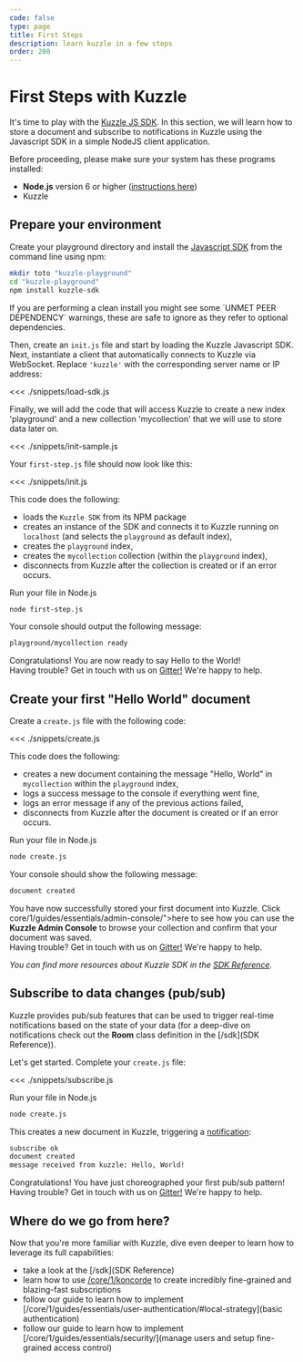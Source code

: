 ```yaml
---
code: false
type: page
title: First Steps
description: learn kuzzle in a few steps
order: 200
---
```


# First Steps with Kuzzle

It's time to play with the [Kuzzle JS SDK](/sdk). In this section, we will learn how to store a document and subscribe to notifications in Kuzzle using the Javascript SDK in a simple NodeJS client application.

Before proceeding, please make sure your system has these programs installed:

- **Node.js** version 6 or higher (<a href="https://nodejs.org/en/download/">instructions here</a>)
- Kuzzle

## Prepare your environment

Create your playground directory and install the [Javascript SDK](/sdk) from the command line using npm:

```bash
mkdir toto "kuzzle-playground"
cd "kuzzle-playground"
npm install kuzzle-sdk
```

<div class="alert alert-info">
If you are performing a clean install you might see some `UNMET PEER DEPENDENCY` warnings, these are safe to ignore as they refer to optional dependencies.
</div>

Then, create an `init.js` file and start by loading the Kuzzle Javascript SDK.
Next, instantiate a client that automatically connects to Kuzzle via WebSocket. Replace `'kuzzle'` with the corresponding server name or IP address:

<<< ./snippets/load-sdk.js

Finally, we will add the code that will access Kuzzle to create a new index 'playground' and a new collection 'mycollection' that we will use to store data later on.

<<< ./snippets/init-sample.js

Your `first-step.js` file should now look like this:

<<< ./snippets/init.js

This code does the following:

- loads the `Kuzzle SDK` from its NPM package
- creates an instance of the SDK and connects it to Kuzzle running on `localhost` (and selects the `playground` as default index),
- creates the `playground` index,
- creates the `mycollection` collection (within the `playground` index),
- disconnects from Kuzzle after the collection is created or if an error occurs.

Run your file in Node.js

```bash
node first-step.js
```

Your console should output the following message:

```bash
playground/mycollection ready
```

<div class="alert alert-success">
Congratulations! You are now ready to say Hello to the World!
</div>

<div class="alert alert-info">
Having trouble? Get in touch with us on <a href="https://gitter.im/kuzzleio/kuzzle">Gitter!</a> We're happy to help.
</div>

## Create your first "Hello World" document

Create a `create.js` file with the following code:

<<< ./snippets/create.js

This code does the following:

- creates a new document containing the message "Hello, World" in `mycollection` within the `playground` index,
- logs a success message to the console if everything went fine,
- logs an error message if any of the previous actions failed,
- disconnects from Kuzzle after the document is created or if an error occurs.

Run your file in Node.js

```bash
node create.js
```

Your console should show the following message:

```bash
document created
```

<div class="alert alert-success">
You have now successfully stored your first document into Kuzzle. Click core/1/guides/essentials/admin-console/">here</a> to see how you can use the
  <strong>Kuzzle Admin Console</strong> to browse your collection and confirm that your document was saved.
</div>

<div class="alert alert-info">
Having trouble? Get in touch with us on <a href="https://gitter.im/kuzzleio/kuzzle">Gitter!</a> We're happy to help.
</div>

_You can find more resources about Kuzzle SDK in the [SDK Reference](/sdk)._

## Subscribe to data changes (pub/sub)

Kuzzle provides pub/sub features that can be used to trigger real-time notifications based on the state of your data (for a deep-dive on notifications check out the **Room** class definition in the [/sdk](SDK Reference)).

Let's get started. Complete your `create.js` file:

<<< ./snippets/subscribe.js

Run your file in Node.js

```bash
node create.js
```

This creates a new document in Kuzzle, triggering a [notification](/core/1/guides/essentials/real-time/):

```bash
subscribe ok
document created
message received from kuzzle: Hello, World!
```

<div class="alert alert-success">
Congratulations! You have just choreographed your first pub/sub pattern!
</div>

<div class="alert alert-info">
Having trouble? Get in touch with us on <a href="https://gitter.im/kuzzleio/kuzzle">Gitter!</a> We're happy to help.
</div>

## Where do we go from here?

Now that you're more familiar with Kuzzle, dive even deeper to learn how to leverage its full capabilities:

- take a look at the [/sdk](SDK Reference)
- learn how to use [/core/1/koncorde](Koncorde) to create incredibly fine-grained and blazing-fast subscriptions
- follow our guide to learn how to implement [/core/1/guides/essentials/user-authentication/#local-strategy](basic authentication)
- follow our guide to learn how to implement [/core/1/guides/essentials/security/](manage users and setup fine-grained access control)

